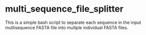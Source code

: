 # multi_sequence_file_splitter
This is a simple bash script to separate each sequence in the input mutlisequence FASTA file into multple individual FASTA files.
